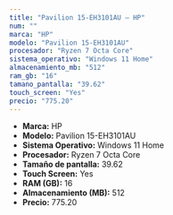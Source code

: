 ```yaml
---
title: "Pavilion 15-EH3101AU — HP"
num: ""
marca: "HP"
modelo: "Pavilion 15-EH3101AU"
procesador: "Ryzen 7 Octa Core"
sistema_operativo: "Windows 11 Home"
almacenamiento_mb: "512"
ram_gb: "16"
tamano_pantalla: "39.62"
touch_screen: "Yes"
precio: "775.20"
---
```

<ul>
<li><strong>Marca:</strong> HP</li>
<li><strong>Modelo:</strong> Pavilion 15-EH3101AU</li>
<li><strong>Sistema Operativo:</strong> Windows 11 Home</li>
<li><strong>Procesador:</strong> Ryzen 7 Octa Core </li>
<li><strong>Tamaño de pantalla:</strong> 39.62</li>
<li><strong>Touch Screen:</strong> Yes</li>
<li><strong>RAM (GB):</strong> 16</li>
<li><strong>Almacenamiento (MB):</strong> 512</li>
<li><strong>Precio:</strong> 775.20</li>
</ul>